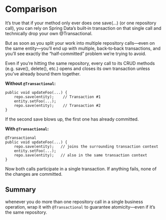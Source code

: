 # Comparison
It’s true that if your method only ever does one save(...)
(or one repository call), you can rely on Spring Data’s built‑in transaction on that single
call and technically drop your own @Transactional.

But as soon as you split your work into multiple repository calls—even on the same entity—you’ll 
end up with multiple, back‑to‑back transactions, and you’ll see exactly the “half‑committed”
problem we’re trying to avoid.

Even if you’re hitting the same repository, every call to its CRUD methods
(e.g. save(), delete(), etc.) opens and closes its own transaction unless you’ve already bound them together.

**Without `@Transactional`:**
```
public void updateFoo(...) {
    repo.save(entity);    // Transaction #1
    entity.setFoo(...);
    repo.save(entity);    // Transaction #2
}
```
If the second save blows up, the first one has already committed.

**With `@Transactional`:**
```
@Transactional
public void updateFoo(...) {
    repo.save(entity);   // joins the surrounding transaction context
    entity.setFoo(...);
    repo.save(entity);   // also in the same transaction context
}
```
Now both calls participate in a single transaction. If anything fails, none of the changes are committed.

## Summary
whenever you do more than one repository call in a single business operation, 
wrap it with `@Transactional` to guarantee atomicity—even if it’s the same repository.